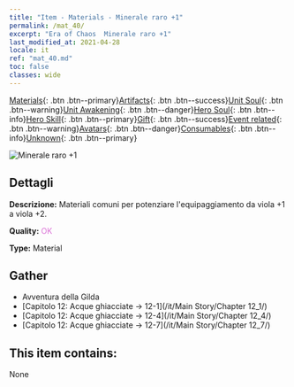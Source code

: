 ```yaml
---
title: "Item - Materials - Minerale raro +1"
permalink: /mat_40/
excerpt: "Era of Chaos  Minerale raro +1"
last_modified_at: 2021-04-28
locale: it
ref: "mat_40.md"
toc: false
classes: wide
---
```

 [Materials](/ItemsIT/){: .btn .btn--primary}[Artifacts](/ItemsIT/Artifacts/){: .btn .btn--success}[Unit Soul](/ItemsIT/UnitSoul/){: .btn .btn--warning}[Unit Awakening](/ItemsIT/UnitAwakening/){: .btn .btn--danger}[Hero Soul](/ItemsIT/HeroSoul/){: .btn .btn--info}[Hero Skill](/ItemsIT/HeroSkill/){: .btn .btn--primary}[Gift](/ItemsIT/Gift/){: .btn .btn--success}[Event related](/ItemsIT/Events/){: .btn .btn--warning}[Avatars](/ItemsIT/Avatars/){: .btn .btn--danger}[Consumables](/ItemsIT/Consumables/){: .btn .btn--info}[Unknown](/ItemsIT/Unknown/){: .btn .btn--primary}

 ![Minerale raro +1](/images/t/i_cailiao_kuangshi2.png)

## Dettagli
 **Descrizione:** Materiali comuni per potenziare l'equipaggiamento da viola +1 a viola +2.

 **Quality:** <span style="color: #DA70D6">OK</span>

 **Type:** Material

## Gather

*    Avventura della Gilda 
*    [Capitolo 12: Acque ghiacciate -> 12-1](/it/Main Story/Chapter 12_1/) 
*    [Capitolo 12: Acque ghiacciate -> 12-4](/it/Main Story/Chapter 12_4/) 
*    [Capitolo 12: Acque ghiacciate -> 12-7](/it/Main Story/Chapter 12_7/) 

## This item contains:

  None

